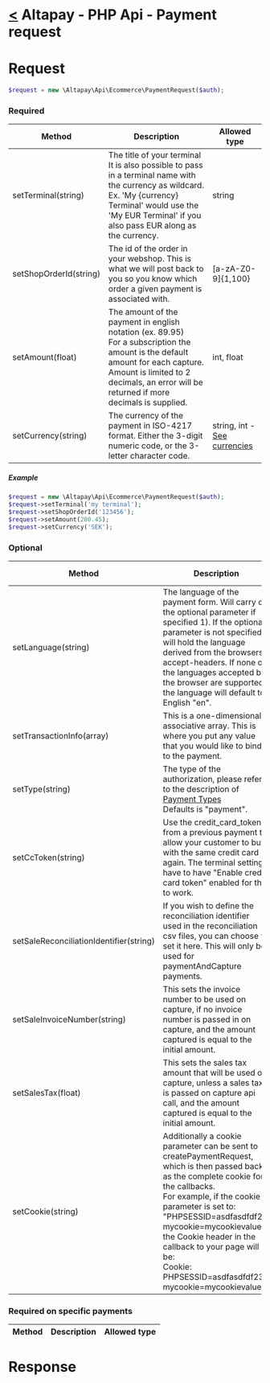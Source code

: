 [<](../index.md) Altapay - PHP Api - Payment request
=================================================

# Request

```php
$request = new \Altapay\Api\Ecommerce\PaymentRequest($auth);
```

### Required

| Method  | Description | Allowed type |
|---|---|---|
| setTerminal(string) | The title of your terminal<br/>It is also possible to pass in a terminal name with the currency as wildcard. Ex. 'My {currency} Terminal' would use the 'My EUR Terminal' if you also pass EUR along as the currency. | string
| setShopOrderId(string) | The id of the order in your webshop. This is what we will post back to you so you know which order a given payment is associated with. | [a-zA-Z0-9]{1,100} |
| setAmount(float) | The amount of the payment in english notation (ex. 89.95)<br />For a subscription the amount is the default amount for each capture.<br />Amount is limited to 2 decimals, an error will be returned if more decimals is supplied. | int, float
| setCurrency(string) | The currency of the payment in ISO-4217 format. Either the 3-digit numeric code, or the 3-letter character code. | string, int - [See currencies](../types/currencies.md)

##### Example

```php
$request = new \Altapay\Api\Ecommerce\PaymentRequest($auth);
$request->setTerminal('my terminal');
$request->setShopOrderId('123456');
$request->setAmount(200.45);
$request->setCurrency('SEK');
```

### Optional

| Method  | Description | Allowed type |
|---|---|---|
| setLanguage(string) | The language of the payment form. Will carry on the optional parameter if specified 1). If the optional parameter is not specified it will hold the language derived from the browsers accept-headers. If none of the languages accepted by the browser are supported the language will default to English "en". | string - [See languages](../types/languages.md)
| setTransactionInfo(array) | This is a one-dimensional associative array. This is where you put any value that you would like to bind to the payment. | array
| setType(string) | The type of the authorization, please refer to the description of [Payment Types](../types/paymenttypes.md)<br />Defaults is "payment". | string - [See payment types](../types/paymenttypes.md)	
| setCcToken(string) | Use the credit_card_token from a previous payment to allow your customer to buy with the same credit card again. The terminal settings have to have "Enable credit card token" enabled for this to work. | [a-z0-9]{41}
| setSaleReconciliationIdentifier(string) | 	If you wish to define the reconciliation identifier used in the reconciliation csv files, you can choose to set it here. This will only be used for paymentAndCapture payments. | string
| setSaleInvoiceNumber(string) | This sets the invoice number to be used on capture, if no invoice number is passed in on capture, and the amount captured is equal to the initial amount. | string
| setSalesTax(float) | 	This sets the sales tax amount that will be used on capture, unless a sales tax is passed on capture api call, and the amount captured is equal to the initial amount. | int, float
| setCookie(string) | Additionally a cookie parameter can be sent to createPaymentRequest, which is then passed back as the complete cookie for the callbacks.<br />For example, if the cookie parameter is set to: "PHPSESSID=asdfasdfdf23; mycookie=mycookievalue", the Cookie header in the callback to your page will be:<br />Cookie: PHPSESSID=asdfasdfdf23; mycookie=mycookievalue | string

### Required on specific payments

| Method  | Description | Allowed type |
|---|---|---|


# Response
